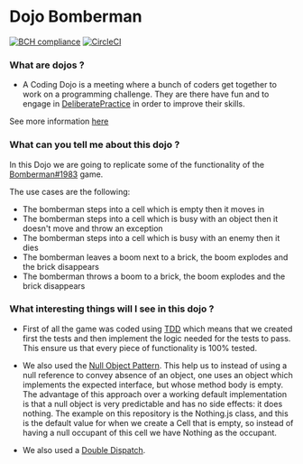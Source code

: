 # Dojo Bomberman

[![BCH compliance](https://bettercodehub.com/edge/badge/dhmachado/dojo_bomberman?branch=master)](https://bettercodehub.com/)
[![CircleCI](https://circleci.com/gh/dhmachado/dojo_bomberman/tree/master.svg?style=svg)](https://circleci.com/gh/dhmachado/dojo_bomberman/tree/master)

### What are dojos ?
- A Coding Dojo is a meeting where a bunch of coders get together to work on a programming challenge. They are there have fun and to engage in [DeliberatePractice](https://codingdojo.org/DeliberatePractice/) in order to improve their skills.

See more information [here](https://codingdojo.org/WhatIsCodingDojo/)

### What can you tell me about this dojo ?
In this Dojo we are going to replicate some of the functionality of the [Bomberman#1983](https://en.wikipedia.org/wiki/Bomberman_(1983_video_game)) game.

The use cases are the following:
- The bomberman steps into a cell which is empty then it moves in
- The bomberman steps into a cell which is busy with an object then it doesn't move and throw an exception
- The bomberman steps into a cell which is busy with an enemy then it dies
- The bomberman leaves a boom next to a brick, the boom explodes and the brick disappears
- The bomberman throws a boom to a brick, the boom explodes and the brick disappears

### What interesting things will I see in this dojo ?
- First of all the game was coded using [TDD](https://en.wikipedia.org/wiki/Test-driven_development) which means that we created first the tests and then implement the logic needed for the tests to pass. This ensure us that every piece of functionality is 100% tested.

- We also used the [Null Object Pattern](https://en.wikipedia.org/wiki/Null_object_pattern). 
This help us to instead of using a null reference to convey absence of an object, one uses an object which implements the expected interface, but whose method body is empty. The advantage of this approach over a working default implementation is that a null object is very predictable and has no side effects: it does nothing. 
The example on this repository is the Nothing.js class, and this is the default value for when we create a Cell that is empty, so instead of having a null occupant of this cell we have Nothing as the occupant.

- We also used a [Double Dispatch](https://en.wikipedia.org/wiki/Double_dispatch).

